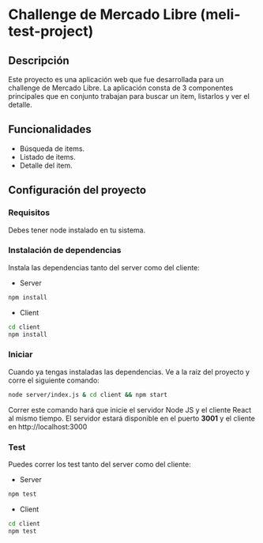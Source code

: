 # Challenge de Mercado Libre (meli-test-project)

## Descripción

Este proyecto es una aplicación web que fue desarrollada para un challenge de Mercado Libre. La aplicación consta de 3 componentes principales que en conjunto trabajan para buscar un item, listarlos y ver el detalle.

## Funcionalidades

- Búsqueda de items.
- Listado de items.
- Detalle del item.

## Configuración del proyecto

### Requisitos

Debes tener node instalado en tu sistema.

### Instalación de dependencias

Instala las dependencias tanto del server como del cliente:

- Server

```bash
npm install
```

- Client

```bash
cd client
npm install
```

### Iniciar

Cuando ya tengas instaladas las dependencias. Ve a la raiz del proyecto y corre el siguiente comando:

```bash
node server/index.js & cd client && npm start
```

Correr este comando hará que inicie el servidor Node JS y el cliente React al mismo tiempo. El servidor estará disponible en el puerto **3001** y el cliente en http://localhost:3000

### Test

Puedes correr los test tanto del server como del cliente:

- Server

```bash
npm test
```

- Client

```bash
cd client
npm test
```